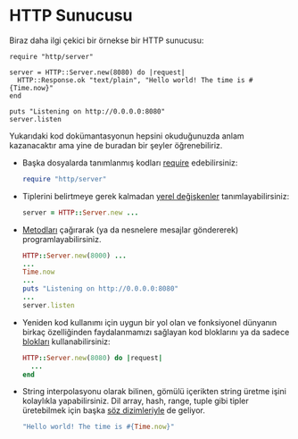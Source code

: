 # HTTP Sunucusu

Biraz daha ilgi çekici bir örnekse bir HTTP sunucusu:

```crystal
require "http/server"

server = HTTP::Server.new(8080) do |request|
  HTTP::Response.ok "text/plain", "Hello world! The time is #{Time.now}"
end

puts "Listening on http://0.0.0.0:8080"
server.listen
```

Yukarıdaki kod dokümantasyonun hepsini okuduğunuzda anlam kazanacaktır ama yine de buradan bir şeyler öğrenebiliriz.

* Başka dosyalarda tanımlanmış kodları [require](../syntax_and_semantics/requiring_files.html) edebilirsiniz:

    ```ruby
    require "http/server"
    ```
* Tiplerini belirtmeye gerek kalmadan [yerel değişkenler](../syntax_and_semantics/local_variables.html) tanımlayabilirsiniz:

    ```ruby
    server = HTTP::Server.new ...
    ```

* [Metodları](../syntax_and_semantics/classes_and_methods.html) çağırarak (ya da nesnelere mesajlar göndererek) programlayabilirsiniz.

    ```ruby
    HTTP::Server.new(8000) ...
    ...
    Time.now
    ...
    puts "Listening on http://0.0.0.0:8080"
    ...
    server.listen
    ```

* Yeniden kod kullanımı için uygun bir yol olan ve fonksiyonel dünyanın birkaç özelliğinden faydalanmamızı sağlayan kod bloklarını ya da sadece [blokları](../syntax_and_semantics/blocks_and_procs.html) kullanabilirsiniz:

    ```ruby
    HTTP::Server.new(8080) do |request|
      ...
    end
    ```

* String interpolasyonu olarak bilinen, gömülü içerikten string üretme işini kolaylıkla yapabilirsiniz. Dil array, hash, range, tuple gibi tipler üretebilmek için başka [söz dizimleriyle](../syntax_and_semantics/literals.html) de geliyor.

    ```ruby
    "Hello world! The time is #{Time.now}"
    ```


